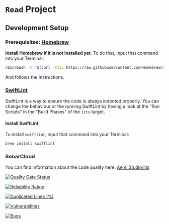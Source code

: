 #  `Read` Project


## Development Setup

### Prerequisites: [Homebrew](https://brew.sh/)

**Install Homebrew if it is not installed yet**. To do that, input that command into your Terminal:

```bash
/bin/bash -c "$(curl -fsSL https://raw.githubusercontent.com/Homebrew/install/HEAD/install.sh)"
```
And follows the instructions.

### [SwiftLint](https://realm.github.io/SwiftLint/)

SwiftLint is a way to ensure the code is always indented properly. You can change the behaviour or the running SwiftLint by having a look at the "Run Scripts" in the "Build Phases" of the `iits` target.

#### Install SwiftLint

To install `swiftlint`, input that command into your Terminal:

```bash
brew install swiftlint
```

### SonarCloud

You can find information about the code quality here: [Aemi Studio/iits](https://sonarcloud.io/project/overview?id=Aemi-Studio_iits)

[![Quality Gate Status](https://sonarcloud.io/api/project_badges/measure?project=Aemi-Studio_iits&metric=alert_status)](https://sonarcloud.io/summary/new_code?id=Aemi-Studio_iits)

[![Reliability Rating](https://sonarcloud.io/api/project_badges/measure?project=Aemi-Studio_iits&metric=reliability_rating)](https://sonarcloud.io/summary/new_code?id=Aemi-Studio_iits)

[![Duplicated Lines (%)](https://sonarcloud.io/api/project_badges/measure?project=Aemi-Studio_iits&metric=duplicated_lines_density)](https://sonarcloud.io/summary/new_code?id=Aemi-Studio_iits)

[![Vulnerabilities](https://sonarcloud.io/api/project_badges/measure?project=Aemi-Studio_iits&metric=vulnerabilities)](https://sonarcloud.io/summary/new_code?id=Aemi-Studio_iits)

[![Bugs](https://sonarcloud.io/api/project_badges/measure?project=Aemi-Studio_iits&metric=bugs)](https://sonarcloud.io/summary/new_code?id=Aemi-Studio_iits)
